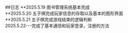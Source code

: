 ##日志
**2025.5.19 图书管理系统基本完成  
**2025.5.20 五子棋完成玩家信息的存取以及基本的图形界面  
**2025.5.21 五子棋完成游戏结束的逻辑判断  
2025.5.22---完成了基本通信和玩家登录，注册的方法  


